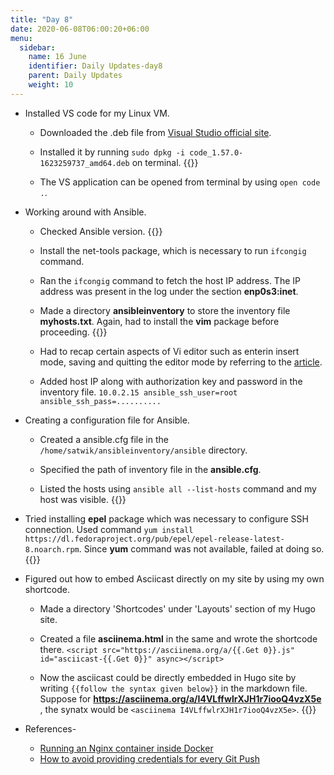 ```yaml
---
title: "Day 8"
date: 2020-06-08T06:00:20+06:00
menu:
  sidebar:
    name: 16 June
    identifier: Daily Updates-day8
    parent: Daily Updates
    weight: 10
---
```


- Installed VS code for my Linux VM.

  - Downloaded the .deb file from [Visual Studio official site](https://code.visualstudio.com/).
  
  - Installed it by running `sudo dpkg -i code_1.57.0-1623259737_amd64.deb` on terminal.
  {{<asciinema BHiOiWpjaAdpczDONNkNgPhx2>}}
  
  - The VS application can be opened from terminal by using `open code .`.
  

  
- Working around with Ansible.

  - Checked Ansible version.
  {{<asciinema usXyeJGiUNea0Td0IrCq8yhmJ>}}
  
  - Install the net-tools package, which is necessary to run `ifcongig` command.
  
  - Ran the `ifcongig` command to fetch the host IP address. The IP address was present in the log under the section **enp0s3:inet**.
  
  - Made a directory **ansibleinventory** to store the inventory file **myhosts.txt**. Again, had to install the **vim** package before proceeding.
  {{<asciinema TD0Ng5gy9l3omaHkATyYCWdxW>}}
  
  - Had to recap certain aspects of Vi editor such as enterin insert mode, saving and quitting the editor mode by referring to the [article](https://www.guru99.com/the-vi-editor.html).
  
  - Added host IP along with authorization key and password in the inventory file.
  `10.0.2.15 ansible_ssh_user=root ansible_ssh_pass=..........`
  
- Creating a configuration file for Ansible.

  - Created a ansible.cfg file in the ```/home/satwik/ansibleinventory/ansible``` directory.
  
  - Specified the path of inventory file in the **ansible.cfg**.
  
  - Listed the hosts using `ansible all --list-hosts` command and my host was visible.
  {{<asciinema xPS1EMk5zFhr40oi2N3GgpzJ9>}}
  
- Tried installing **epel** package which was necessary to configure SSH connection. 
  Used command `yum install https://dl.fedoraproject.org/pub/epel/epel-release-latest-8.noarch.rpm`.
  Since **yum** command was not available, failed at doing so.
  {{<asciinema fRciWUfrxdYU6S3G2KdhCx40G>}}
  
- Figured out how to embed Asciicast directly on my site by using my own shortcode.

  - Made a directory 'Shortcodes' under 'Layouts' section of my Hugo site.
  
  - Created a file **asciinema.html** in the same and wrote the shortcode there.
  `<script src="https://asciinema.org/a/{{.Get 0}}.js" id="asciicast-{{.Get 0}}" async></script>`
  
  - Now the asciicast could be directly embedded in Hugo site by writing `{{follow the syntax given below}}` in the markdown file.
  Suppose for **https://asciinema.org/a/I4VLffwlrXJH1r7iooQ4vzX5e** , the synatx would be `<asciinema I4VLffwlrXJH1r7iooQ4vzX5e>`.
  {{<asciinema I4VLffwlrXJH1r7iooQ4vzX5e>}}
  

- References-
  * [Running an Nginx container inside Docker](https://www.youtube.com/watch?v=mgwo8fq-SkA)
  * [How to avoid providing credentials for every Git Push](https://www.freecodecamp.org/news/how-to-fix-git-always-asking-for-user-credentials/)

